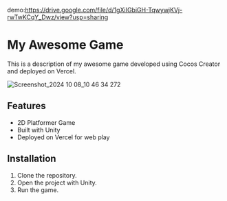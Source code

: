 demo:https://drive.google.com/file/d/1gXiIGbiGH-TqwywjKVj-rwTwKCqY_Dwz/view?usp=sharing
# My Awesome Game

This is a description of my awesome game developed using Cocos Creator and deployed on Vercel.

![Screenshot_2024 10 08_10 46 34 272](https://github.com/user-attachments/assets/97c318d2-209b-4ffa-a084-4464df81db51)

## Features
- 2D Platformer Game
- Built with Unity
- Deployed on Vercel for web play

## Installation
1. Clone the repository.
2. Open the project with Unity.
3. Run the game.
